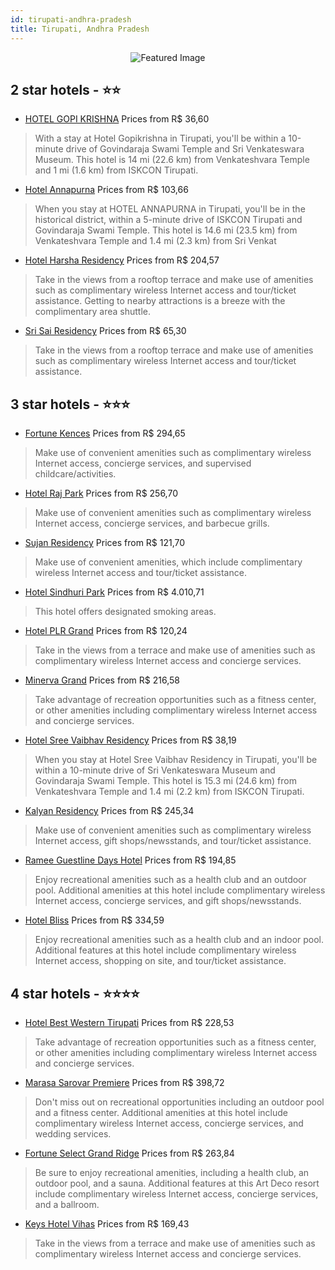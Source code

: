 ```yaml
---
id: tirupati-andhra-pradesh
title: Tirupati, Andhra Pradesh
---
```


<center><img src="https://i.travelapi.com/hotels/25000000/24050000/24048500/24048452/1e380017_z.jpg" alt="Featured Image" /></center>


##  2 star hotels - ⭐️⭐️

-    [HOTEL GOPI KRISHNA](https://us.hurb.com/hotels/tirupati/hotel-gopi-krishna-JNP-JP448745?cmp=18055) Prices from R$ 36,60
   > With a stay at Hotel Gopikrishna in Tirupati, you'll be within a 10-minute drive of Govindaraja Swami Temple and Sri Venkateswara Museum. This hotel is 14 mi (22.6 km) from Venkateshvara Temple and 1 mi (1.6 km) from ISKCON Tirupati.
-    [Hotel Annapurna](https://us.hurb.com/hotels/tirupati/hotel-annapurna-JNP-JP906293?cmp=18055) Prices from R$ 103,66
   > When you stay at HOTEL ANNAPURNA in Tirupati, you'll be in the historical district, within a 5-minute drive of ISKCON Tirupati and Govindaraja Swami Temple. This hotel is 14.6 mi (23.5 km) from Venkateshvara Temple and 1.4 mi (2.3 km) from Sri Venkat
-    [Hotel Harsha Residency](https://us.hurb.com/hotels/tirupati/hotel-harsha-residency-JNP-JP568817?cmp=18055) Prices from R$ 204,57
   > Take in the views from a rooftop terrace and make use of amenities such as complimentary wireless Internet access and tour/ticket assistance. Getting to nearby attractions is a breeze with the complimentary area shuttle.
-    [Sri Sai Residency](https://us.hurb.com/hotels/tirupati/sri-sai-residency-JNP-JP264699?cmp=18055) Prices from R$ 65,30
   > Take in the views from a rooftop terrace and make use of amenities such as complimentary wireless Internet access and tour/ticket assistance.

##  3 star hotels - ⭐️⭐️⭐️

-    [Fortune Kences](https://us.hurb.com/hotels/tirupati/fortune-kences-JNP-JP058834?cmp=18055) Prices from R$ 294,65
   > Make use of convenient amenities such as complimentary wireless Internet access, concierge services, and supervised childcare/activities.
-    [Hotel Raj Park](https://us.hurb.com/hotels/tirupati/hotel-raj-park-JNP-JP827663?cmp=18055) Prices from R$ 256,70
   > Make use of convenient amenities such as complimentary wireless Internet access, concierge services, and barbecue grills.
-    [Sujan Residency](https://us.hurb.com/hotels/tirupati/sujan-residency-JNP-JP817015?cmp=18055) Prices from R$ 121,70
   > Make use of convenient amenities, which include complimentary wireless Internet access and tour/ticket assistance.
-    [Hotel Sindhuri Park](https://us.hurb.com/hotels/tirupati/hotel-sindhuri-park-JNP-JP231564?cmp=18055) Prices from R$ 4.010,71
   > This hotel offers designated smoking areas.
-    [Hotel PLR Grand](https://us.hurb.com/hotels/tirupati/hotel-plr-grand-JNP-JP316133?cmp=18055) Prices from R$ 120,24
   > Take in the views from a terrace and make use of amenities such as complimentary wireless Internet access and concierge services.
-    [Minerva Grand](https://us.hurb.com/hotels/tirupati/minerva-grand-JNP-JP705824?cmp=18055) Prices from R$ 216,58
   > Take advantage of recreation opportunities such as a fitness center, or other amenities including complimentary wireless Internet access and concierge services.
-    [Hotel Sree Vaibhav Residency](https://us.hurb.com/hotels/tirupati/hotel-sree-vaibhav-residency-JNP-JP785927?cmp=18055) Prices from R$ 38,19
   > When you stay at Hotel Sree Vaibhav Residency in Tirupati, you'll be within a 10-minute drive of Sri Venkateswara Museum and Govindaraja Swami Temple. This hotel is 15.3 mi (24.6 km) from Venkateshvara Temple and 1.4 mi (2.2 km) from ISKCON Tirupati.
-    [Kalyan Residency](https://us.hurb.com/hotels/tirupati/kalyan-residency-JNP-JP354507?cmp=18055) Prices from R$ 245,34
   > Make use of convenient amenities such as complimentary wireless Internet access, gift shops/newsstands, and tour/ticket assistance.
-    [Ramee Guestline Days Hotel](https://us.hurb.com/hotels/tirupati/ramee-guestline-days-hotel-JNP-JP403094?cmp=18055) Prices from R$ 194,85
   > Enjoy recreational amenities such as a health club and an outdoor pool. Additional amenities at this hotel include complimentary wireless Internet access, concierge services, and gift shops/newsstands.
-    [Hotel Bliss](https://us.hurb.com/hotels/tirupati/hotel-bliss-JNP-JP109796?cmp=18055) Prices from R$ 334,59
   > Enjoy recreational amenities such as a health club and an indoor pool. Additional features at this hotel include complimentary wireless Internet access, shopping on site, and tour/ticket assistance.

##  4 star hotels - ⭐️⭐️⭐️⭐️

-    [Hotel Best Western Tirupati](https://us.hurb.com/hotels/tirupati/hotel-best-western-tirupati-JNP-JP532921?cmp=18055) Prices from R$ 228,53
   > Take advantage of recreation opportunities such as a fitness center, or other amenities including complimentary wireless Internet access and concierge services.
-    [Marasa Sarovar Premiere](https://us.hurb.com/hotels/tirupati/marasa-sarovar-premiere-JNP-JP941244?cmp=18055) Prices from R$ 398,72
   > Don't miss out on recreational opportunities including an outdoor pool and a fitness center. Additional amenities at this hotel include complimentary wireless Internet access, concierge services, and wedding services.
-    [Fortune Select Grand Ridge](https://us.hurb.com/hotels/tirupati/fortune-select-grand-ridge-JNP-JP980080?cmp=18055) Prices from R$ 263,84
   > Be sure to enjoy recreational amenities, including a health club, an outdoor pool, and a sauna. Additional features at this Art Deco resort include complimentary wireless Internet access, concierge services, and a ballroom.
-    [Keys Hotel Vihas](https://us.hurb.com/hotels/tirupati/keys-hotel-vihas-JNP-JP324951?cmp=18055) Prices from R$ 169,43
   > Take in the views from a terrace and make use of amenities such as complimentary wireless Internet access and concierge services.
